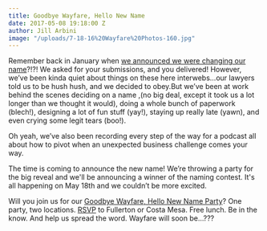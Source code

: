 ```yaml
---
title: Goodbye Wayfare, Hello New Name
date: 2017-05-08 19:18:00 Z
author: Jill Arbini
image: "/uploads/7-18-16%20Wayfare%20Photos-160.jpg"
---
```


Remember back in January when [we announced we were changing our name](https://wayfare.io/stories/2017/01/18/say-goodbye-to-wayfare/)?!?! We asked for your submissions, and you delivered! However, we’ve been kinda quiet about things on these here interwebs...our lawyers told us to be hush hush, and we decided to obey.But we’ve been at work behind the scenes deciding on a name ,<!-- more -->(no big deal, except it took us a lot longer than we thought it would), doing a whole bunch of paperwork (blech!), designing a lot of fun stuff (yay!), staying up really late (yawn), and even crying some legit tears (boo!). 

Oh yeah, we’ve also been recording every step of the way for a podcast all about how to pivot when an unexpected business challenge comes your way. 

The time is coming to announce the new name! We’re throwing a party for the big reveal and we'll be announcing a winner of the naming contest. It's all happening on May 18th and we couldn’t be more excited. 

Will you join us for our [Goodbye Wayfare, Hello New Name Party](https://wayfare.io/goodbyehelloparty/)? One party, two locations. [RSVP](https://wayfare.io/goodbyehelloparty/) to Fullerton or Costa Mesa. Free lunch. Be in the know. And help us spread the word. Wayfare will soon be...???